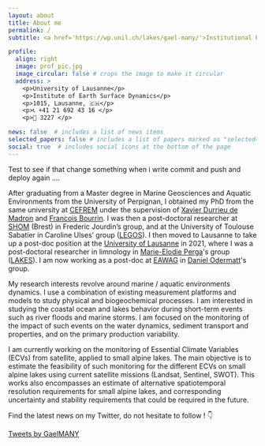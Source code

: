 ```yaml
---
layout: about
title: About me
permalink: /
subtitle: <a href='https://wp.unil.ch/lakes/gael-many/'>Institutional Page</a>. PhD. Post-doctoral Researcher.

profile:
  align: right
  image: prof_pic.jpg
  image_circular: false # crops the image to make it circular
  address: >
    <p>University of Lausanne</p>
    <p>Institute of Earth Surface Dynamics</p>
    <p>1015, Lausanne, 🇨🇭</p>
    <p>📞 +41 21 692 43 16 </p>
    <p>🚪 3227 </p>

news: false  # includes a list of news items
selected_papers: false # includes a list of papers marked as "selected={true}"
social: true  # includes social icons at the bottom of the page
---
```

Test to see if that change something when i write commit and push and deploy again ....

After graduating from a Master degree in Marine Geosciences and Aquatic Environments from the University of Perpignan, I obtained my PhD from the same university at <a href="https://cefrem.univ-perp.fr/">CEFREM</a> under the supervision of <a href="https://cefrem.univ-perp.fr/index.php/personnel/2-non-categorise/66-durrieu">Xavier Durrieu de Madron</a> and <a href="https://cefrem.univ-perp.fr/index.php/personnel/27-chercheurs/65-francois">Francois Bourrin</a>. I was then a post-doctoral researcher at <a href="https://www.shom.fr/">SHOM</a> (Brest) in Frederic Jourdin’s group, and at the University of Toulouse Sabatier in Caroline Ulses’ group (<a href="https://www.legos.omp.eu/">LEGOS</a>). I then moved to Lausanne to take up a post-doc position at the <a href="https://www.unil.ch/index.html">University of Lausanne</a> in 2021, where I was a post-doctoral researcher in limnology in <a href="https://www.unil.ch/gse/fr/home/menuinst/vie-facultaire/promotions--nominations/perga-marie-elodie.html">Marie-Elodie Perga</a>'s group (<a href="https://wp.unil.ch/lakes/">LAKES</a>). I am now working as a post-doc at <a href="https://www.eawag.ch/fr/">EAWAG</a> in <a href="https://www.eawag.ch/en/department/surf/main-focus/remote-sensing/">Daniel Odermatt</a>'s group.  

My research interests revolve around marine / aquatic environments dynamics. I use a combination of existing measurement platforms and models to study physical and biogeochemical processes. I am interested in studying the coastal ocean and lakes behavior during short-term events such as river floods and marine storms. I am focused on the monitoring of the impact of such events on the water dynamics, sediment transport and properties, and on the primary production variability.


I am currently working on the monitoring of Essential Climate Variables (ECVs) from satellite, applied to small alpine lakes. The main objective is to estimate the feasibility of such monitoring for the different ECVs on small alpine lakes using current satellite missions (Landsat, Sentinel, SWOT). This works also encompasses an estimate of alternative spatiotemporal resolution requirements for small alpine lakes, and corresponding uncertainty and stability requirements that could be required in the future.

Find the latest news on my Twitter, do not hesitate to follow ! 👇

<a class="twitter-timeline" data-height="600" data-theme="dark" href="https://twitter.com/GaelMANY?ref_src=twsrc%5Etfw">Tweets by GaelMANY</a> <script async src="https://platform.twitter.com/widgets.js" charset="utf-8"></script>
